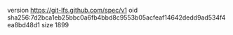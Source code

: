 version https://git-lfs.github.com/spec/v1
oid sha256:7d2bca1eb25bbc0a6fb4bbd8c9553b05acfeaf14642dedd9ad534f4ea8bd48d1
size 1899
